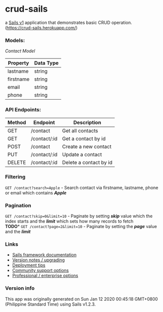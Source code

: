 # crud-sails

a [Sails v1](https://sailsjs.com) application that demonstrates basic CRUD operation. (https://crud-sails.herokuapp.com/)

### Models:
  _Contact Model_  

| Property  | Data Type |
| ------------- | ------------- |
| lastname  | string  |
| firstname  | string  |
| email  | string  |
| phone  | string  |

### API Endpoints: 
|     Method     |           Endpoint            |       Description |
|----------------|-------------------------------|-------------------------------|
|GET             |/contact         | Get all contacts |
|GET              |/contact/:id           | Get a contact by id |
|POST           |/contact      | Create a new contact |
|PUT            |/contact/:id   | Update a contact   |
|DELETE            |/contact/:id   | Delete a contact by id |

### Filtering
```GET /contact?search=Apple``` - Search contact via firstname, lastname, phone or email which contains **_Apple_**

### Pagination
```GET /contact?skip=0&limit=10``` - Paginate by setting **_skip_** value which the index starts and the **_limit_** which sets how many records to fetch  
**TODO***
```GET /contact?page=2&limit=10``` - Paginate by setting the **_page_** value and the **_limit_**

### Links

+ [Sails framework documentation](https://sailsjs.com/get-started)
+ [Version notes / upgrading](https://sailsjs.com/documentation/upgrading)
+ [Deployment tips](https://sailsjs.com/documentation/concepts/deployment)
+ [Community support options](https://sailsjs.com/support)
+ [Professional / enterprise options](https://sailsjs.com/enterprise)


### Version info

This app was originally generated on Sun Jan 12 2020 00:45:18 GMT+0800 (Philippine Standard Time) using Sails v1.2.3.

<!-- Internally, Sails used [`sails-generate@1.16.13`](https://github.com/balderdashy/sails-generate/tree/v1.16.13/lib/core-generators/new). -->



<!--
Note:  Generators are usually run using the globally-installed `sails` CLI (command-line interface).  This CLI version is _environment-specific_ rather than app-specific, thus over time, as a project's dependencies are upgraded or the project is worked on by different developers on different computers using different versions of Node.js, the Sails dependency in its package.json file may differ from the globally-installed Sails CLI release it was originally generated with.  (Be sure to always check out the relevant [upgrading guides](https://sailsjs.com/upgrading) before upgrading the version of Sails used by your app.  If you're stuck, [get help here](https://sailsjs.com/support).)
-->

